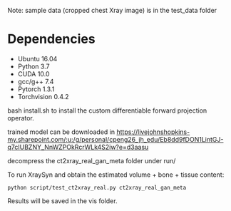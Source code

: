 Note: sample data (cropped chest Xray image) is in the test_data folder
# Dependencies

- Ubuntu 16.04
- Python 3.7
- CUDA 10.0
- gcc/g++ 7.4
- Pytorch 1.3.1
- Torchvision 0.4.2

bash install.sh to install the custom differentiable forward projection operator.

trained model can be downloaded in https://livejohnshopkins-my.sharepoint.com/:u:/g/personal/cpeng26_jh_edu/Eb8dd9fDON1LintGJ-q7cIUBZNY_NnWZPOkRcrWLk4S2iw?e=d3aasu

decompress the ct2xray_real_gan_meta folder under run/

To run XraySyn and obtain the estimated volume + bone + tissue content:
```
python script/test_ct2xray_real.py ct2xray_real_gan_meta
```

Results will be saved in the vis folder.

